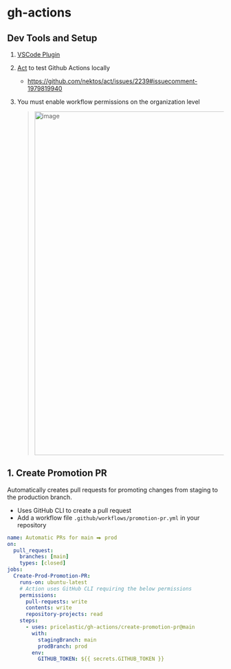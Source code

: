 # gh-actions

## Dev Tools and Setup

1. [VSCode Plugin](https://marketplace.visualstudio.com/items?itemName=GitHub.vscode-github-actions)
2. [Act](https://github.com/nektos/act) to test Github Actions locally

   - https://github.com/nektos/act/issues/2239#issuecomment-1979819940

3. You must enable workflow permissions on the organization level

   > <img alt="image" width="800" src="https://github.com/pricelastic/gh-actions/assets/926720/faea32df-cf14-4435-9e27-2686836115f0">

## 1. Create Promotion PR

Automatically creates pull requests for promoting changes from staging to the production branch.

- Uses GitHub CLI to create a pull request
- Add a workflow file `.github/workflows/promotion-pr.yml` in your repository

```yaml
name: Automatic PRs for main ⮕ prod
on:
  pull_request:
    branches: [main]
    types: [closed]
jobs:
  Create-Prod-Promotion-PR:
    runs-on: ubuntu-latest
    # Action uses GitHub CLI requiring the below permissions
    permissions:
      pull-requests: write
      contents: write
      repository-projects: read
    steps:
      - uses: pricelastic/gh-actions/create-promotion-pr@main
        with:
          stagingBranch: main
          prodBranch: prod
        env:
          GITHUB_TOKEN: ${{ secrets.GITHUB_TOKEN }}
```
